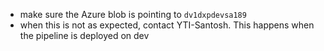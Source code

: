 - make sure the Azure blob is pointing to `dv1dxpdevsa189`
- when this is not as expected, contact YTI-Santosh. This happens when the pipeline is deployed on dev
